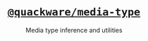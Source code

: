 <h1 align="center">
  <a href="https://github.com/quackware/media-type">
    <code>@quackware/media-type</code>
  </a>
</h1>

<p align="center">Media type inference and utilities</p>
